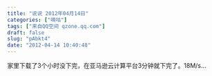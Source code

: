 ```yaml
---
title: "说说 2012年04月14日"
categories: ["嘀咕"]
tags: ["来自QQ空间 qzone.qq.com"]
draft: false
slug: "pAbkt4"
date: "2012-04-14 10:40:48"
---
```


家里下载了3个小时没下完，在亚马逊云计算平台3分钟就下完了。18M/s...
